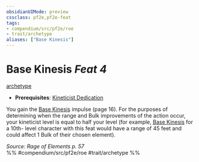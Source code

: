 ```yaml
---
obsidianUIMode: preview
cssclass: pf2e,pf2e-feat
tags:
- compendium/src/pf2e/roe
- trait/archetype
aliases: ["Base Kinesis"]
---
```

# Base Kinesis  *Feat 4*  
[archetype](archetype.md "Archetype Feat Trait")  

- **Prerequisites**: [Kineticist Dedication](kineticist-dedication-roe.md)

You gain the [Base Kinesis](Reference/Rules/Actions/base-kinesis-roe.md) impulse (page 16). For the purposes of determining when the range and Bulk improvements of the action occur, your kineticist level is equal to half your level (for example, [Base Kinesis](Reference/Rules/Actions/base-kinesis-roe.md) for a 10th- level character with this feat would have a range of 45 feet and could affect 1 Bulk of their chosen element).

*Source: Rage of Elements p. 57*  
%% #compendium/src/pf2e/roe #trait/archetype %%